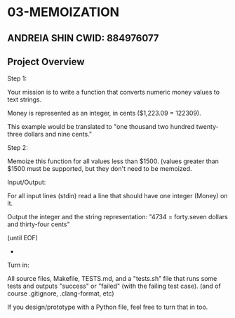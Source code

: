 # 03-MEMOIZATION

## ANDREIA SHIN CWID: 884976077

## Project Overview

Step 1:

Your mission is to write a function that converts numeric money values to text strings. 

Money is represented as an integer, in cents ($1,223.09 = 122309).

This example would be translated to "one thousand two hundred twenty-three dollars and nine cents."

Step 2:

Memoize this function for all values less than $1500. (values greater than $1500 must be supported, but they don't need to be memoized.

Input/Output:

For all input lines (stdin) read a line that should have one integer (Money) on it.

Output the integer and the string representation: "4734 = forty.seven dollars and thirty-four cents"

(until EOF)

 
-
Turn in:

All source files, Makefile, TESTS.md, and a "tests.sh" file that runs some tests and outputs "success" or "failed" (with the failing test case). (and of course .gitignore, .clang-format, etc)

If you design/prototype with a Python file, feel free to turn that in too.
